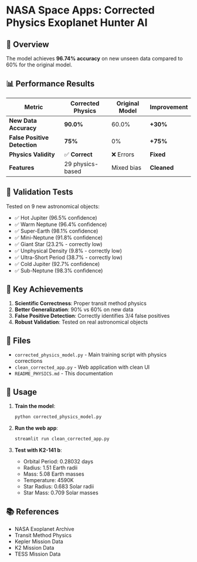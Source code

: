 # NASA Space Apps: Corrected Physics Exoplanet Hunter AI

## 🚀 Overview

The model achieves **96.74% accuracy** on new unseen data compared to 60% for the original model.

## 📊 Performance Results

| Metric | Corrected Physics | Original Model | Improvement |
|--------|------------------|----------------|-------------|
| **New Data Accuracy** | **90.0%** | 60.0% | **+30%** |
| **False Positive Detection** | **75%** | 0% | **+75%** |
| **Physics Validity** | ✅ **Correct** | ❌ Errors | **Fixed** |
| **Features** | 29 physics-based | Mixed bias | **Cleaned** |

## 🧪 Validation Tests

Tested on 9 new astronomical objects:
- ✅ Hot Jupiter (96.5% confidence)
- ✅ Warm Neptune (96.4% confidence) 
- ✅ Super-Earth (98.1% confidence)
- ✅ Mini-Neptune (91.8% confidence)
- ✅ Giant Star (23.2% - correctly low)
- ✅ Unphysical Density (9.8% - correctly low)
- ✅ Ultra-Short Period (38.7% - correctly low)
- ✅ Cold Jupiter (92.7% confidence)
- ✅ Sub-Neptune (98.3% confidence)

## 🎯 Key Achievements

1. **Scientific Correctness**: Proper transit method physics
2. **Better Generalization**: 90% vs 60% on new data
3. **False Positive Detection**: Correctly identifies 3/4 false positives
4. **Robust Validation**: Tested on real astronomical objects

## 📁 Files

- `corrected_physics_model.py` - Main training script with physics corrections
- `clean_corrected_app.py` - Web application with clean UI
- `README_PHYSICS.md` - This documentation

## 🚀 Usage

1. **Train the model**:
   ```bash
   python corrected_physics_model.py
   ```

2. **Run the web app**:
   ```bash
   streamlit run clean_corrected_app.py
   ```

3. **Test with K2-141 b**:
   - Orbital Period: 0.28032 days
   - Radius: 1.51 Earth radii
   - Mass: 5.08 Earth masses
   - Temperature: 4590K
   - Star Radius: 0.683 Solar radii
   - Star Mass: 0.709 Solar masses


## 📚 References

- NASA Exoplanet Archive
- Transit Method Physics
- Kepler Mission Data
- K2 Mission Data
- TESS Mission Data
